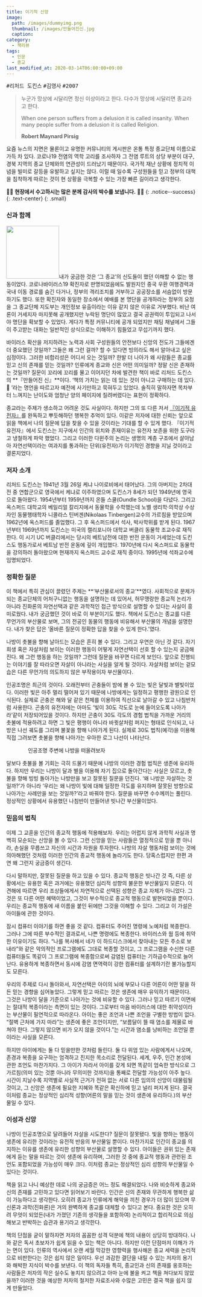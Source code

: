```yaml
---
title: 이기적 신앙
image: 
  path: /images/dummyimg.png
  thumbnail: /images/만들어진신.jpg
  caption:
category:
  - 책리뷰
tags:
  - 인문
  - 종교
last_modified_at: 2020-03-14T06:00:00+09:00
---
```

<kbd>#리처드 도킨스</kbd> <kbd>#김영사</kbd> <kbd>#2007</kbd>

> 누군가 망상에 시달리면 정신 이상이라고 한다. 다수가 망상에 시달리면 종교라고 한다. 
>
> When one person suffers from a delusion it is called insanity. When many people suffer from a delusion it is called Religion. 
>
> <footer><strong>Robert Maynard Pirsig</strong></footer>

요즘 뉴스의 지면은 물론이고 유명한 커뮤니티의 게시판은 온통 특정 종교단체 이름으로 가득 차 있다. 코로나19 전염의 역학 고리를 조사하자 그 전염 루트의 상당 부분이 대구, 경북 지역의 종교 단체와의 연관성이 드러났기 때문이다. 국가적 재난 상황에 정치적 이념을 빌미로 갈등을 유발하고 싶지는 않다. 이럴 때 일수록 구성원들을 믿고 정부의 대책을 침착하게 따르는 것이 현 상황을 극복할 수 있는 가장 빠른 길이라고 생각한다. 

🙏🏻 **현장에서 수고하시는 많은 분께 감사의 박수를 보냅니다.** 🙏🏻
{: .notice--success}
{: .text-center}
{: .small}

### 신과 함께

<img src="https://img.ridicdn.net/cover/1546000220/xxlarge" style="width: 140px;" class="align-right" alt=""/>내가 궁금한 것은 ‘그 종교’의 신도들이 했던 이해할 수 없는 행동이었다. 코로나바이러스19 확진자로 판명되었음에도 발원지인 중국 우환 여행경력과 국내 이동 경로를 숨긴 다거나, 정부의 격리조치를 거부하고 공공장소를 서슴없이 방문하기도 했다. 또한 확진자와 동일한 장소에서 예배를 본 명단을 공개하라는 정부의 요청을 그 종교단체 지도부는 개인정보 유출이라는 이유 같지 않은 이유로 거부했다. 비난 여론이 거세지자 마지못해 공개했지만 누락된 명단이 많았고 결국 공권력이 투입되고 나서야 명단을 확보할 수 있었다. 게다가 특정 커뮤니티에  공개 되었지만 채팅 채널에서 그들이 주고받는 대화는 일반적인 상식으로는 이해하기 힘들었고 무섭기까지 했다.

바이러스 확산을 저지하려는 노력과 사회 구성원들의 안전보다 신앙의 전도가 그들에겐  더 중요했던 것일까? 그들은 왜 그런 걸까? 할 수 있다면 빙의라도 해서 알아내고 싶은 심정이다. 그러한 비합리성은 어디서 오는 것일까? 한발 더 나아가 왜 사람들은 종교를 믿고 신의 존재를 믿는 것일까? 인류에게 종교와 신은 어떤 의미일까? 정말 신은 존재하는 것일까? 질문이 꼬리에 꼬리를 물고 이어지던 차에 발견한 책이 바로 리처드 도킨스의  **『만들어진 신』**이다. ‘책의 가치는 읽는 데 있는 것이 아니고 구매하는 데 있다. 🤣 ’라는 명언을 따르고자 예전에 사기만하고 묵혀두고 있었다. 솔직히 말하자면 목차부터 느껴지는 난이도와 엄청난 양의 페이지에 질려버렸다는 표현이 정확하다. 

종교라는 주제가 생소하고 어려운 것도 사실이다. 하지만 그의 또 다른 저서 [『이기적 유전자』](https://deftone2000.github.io/the-selfish-gene)를 완독하고 뿌듯해하던 행복한 추억이 있다. 이같은 저자에 대한 신뢰는 앞으로 읽을 책에서 나의 질문에 답을 찾을 수 있을 것이라는 기대를 할 수 있게 했다. 『이기적 유전자』에서 도킨스는 지구에서 인간의 위치와 존재이유는 유전자 보존을 위한 도구라고 냉철하게 파악 했었다. 그리고 이러한 다윈주의 논리는 생명의 계층 구조에서 살아남아 자연선택이라는 여과지를 통과하는 단위(유전자)가 이기적인 경향을 지닐 것이라고 결론지었다. 

### 저자 소개

리처드 도킨스는 1941년 3월 26일 케냐 나이로비에서 태어났다. 그의 아버지는 2차대전 중 연합군으로 영국에서 케냐로 이주하였으며 도킨스가 8세가 되던 1949년에 영국으로 돌아왔다. 1954년부터 1959년까지 온들 스쿨(Oundle School)을 다녔다. 그리고 옥스퍼드 대학교의 베일리얼 칼리지에서 동물학을 수학했는데 노벨 생리학·의학상 수상자인 동물행태학자 니콜라스 틴버겐(Nikolaas Tinbergen)교수의 가르침을 받았으며 1962년에 옥스퍼드를 졸업했다. 그 후 옥스퍼드에서 석사, 박사학위를 받게 된다. 1967년부터 1969년까지 도킨스는 미국의 캘리포니아 대학교 버클리 동물학 조교수로 재직한다. 이 시기 UC 버클리에서는 당시의 베트남전에 대한 반전 운동이 거세었는데 도킨스도 행동가로서 베트남 반전 운동에 깊이 개입했다. 1970년에 다시 옥스퍼드로 동물학을 강의하러 돌아왔으며 현재까지 옥스퍼드 교수로 재직 중이다. 1995년에 석좌교수에 임명되었다. 

### 정확한 질문

이 책에서 특히 관심이 끌렸던 주제는 **‘부산물로서의 종교’**였다. 사회적으로 문제가 되는 종교단체의 어처구니없는 행동을 설명하는 데 있어서, 허무맹랑한 종교적 논리가 아니라 진화론의 자연선택과 같은 과학적인 접근 방식으로 설명할 수 있다는 사실이 흥미로웠다. 내가 궁금했던 것이 바로 이 부분이기도 했다. 책에서 도킨스는 종교를 다른 무언가의 부산물로 보며, 그의 전공인 동물의 행동에 비유해서 부산물의 개념을 설명한다. 내가 찾은 답은 ‘올바른 질문이 정확한 답을 찾을 수 있게 한다.’였다. 

나방이 촛불을 향해 날아드는 모습은 흔히 볼 수 있다. 그리고 우연은 아닌 것 같다. 자기희생 혹은 자살처럼 보이는 이러한 행동이 어떻게 자연선택이 선호 할 수 있는지 궁금해진다. 왜 그런 행동을 하는 것일까? 그런데 질문을 바꾸면 다르게 보인다. 앞으로 진행되는 이야기를 잘 따라오면 자살이 아니라는 사실을 알게 될 것이다. 자살처럼 보이는 겉모습은 다른 무언가의 의도하지 않은 부작용이자 부산물이다. 

인공조명은 최근의 것이다. 오래전부터 곤충들이 밤에 볼 수 있는 빛은 달빛과 별빛이었다. 이러한 빛은 아주 멀리 떨어져 있기 때문에 나방에게는 일정하고 평행한 광원으로 인식된다. 실제로 곤충은 해와 달 같은 천체를 이용하여 직선으로 날아갈 수 있고 나침반처럼 사용한다. 곤충의 유전자에는 아마도 ’빛이 30도 각도로 눈에 들어오도록 나아가라’같이 저장되어있을 것이다. 하지만 곤충이 30도 각도의 경험 법칙을 가까운 거리의 촛불에 적용하려고 하면 그 빛은 평행이 아니라 바큇살처럼 퍼지는 형태로 인식되고, 나방은 나선 궤도를 그리며 불꽃을 향해 나아가게 된다. 실제로 30도 법칙(예각)을 이용해 직접 그려보면 촛불을 향해 나아가는 우아한 로그 나선이 나타난다.

<figure class="align-center" style="width: 240px;">
  <a><img src="{{ 'https://upload.wikimedia.org/wikipedia/commons/thumb/2/27/Spiral-log-st-se.svg/636px-Spiral-log-st-se.svg.png' | absolute_url }}" alt=""></a>
  <figcaption style="text-align:center">인공조명 주변에 나방을 떠올려보자</figcaption>
</figure>


달보다 촛불을 볼 기회는 극히 드물기 때문에 나방의 이러한 경험 법칙은 생존에 유리하다. 하지만 우리는 나방이 달과 별을 이용해 자기 집으로 돌아간다는 사실은 모르고, 촛불을 향해 빙빙 돌아가는 나방만을 보고 잘못된 질문을 던진다. ‘왜 나방은 자살하는 것일까?’가 아니라 ‘우리는 왜 나방이 빛에 대해 일정한 각도를 유지하며 잘못된 방향으로 나아가는 사례만을 보는 것일까?’라고 바꿔야 한다. 질문을 바꾸면 수수께끼는 풀린다. 정상적인 상황에서 유용했던 나침반이 만들어낸 빗나간 부산물이었다. 

### 믿음의 법칙

이제 그 교훈을 인간의 종교적 행동에 적용해보자. 우리는 어렵지 않게 과학적 사실과 명백히 모순되는 신앙을 볼 수 있다. 그런 신앙을 믿는 사람들은 열정적으로 믿을 뿐 아니라, 손실을 무릅쓰고 자신의 시간과 자원을 투자한다. 나방의 자살 행동처럼 보이는 것에 의아해했던 것처럼 이러한 인간의 종교적 행동에 놀라기도 한다. 당혹스럽지만 한편 과연 왜 그런지 궁금증이 생긴다.

다시 말하지만, 잘못된 질문을 하고 있을 수 있다. 종교적 행동은 빗나간 것 즉, 다른 상황에서는 유용한 혹은 과거에는 유용했던 심리적 성향의 불운한 부산물일지 모른다. 이 견해에 따르면 우리 조상들에게서 자연적으로 선택된 성향은 종교 자체가 아니었다. 그것은 또 다른 어떤 혜택이었고, 그것이 부수적으로 종교적 행동으로 발현되었을 뿐이다. 우리는 종교적 행동에 새 이름을 붙인 뒤에만 그것을 이해할 수 있다. 그리고 이 가설은 아이들에 관한 것이다. 

잠시 컴퓨터 이야기를 하면 좋을 것 같다. 컴퓨터도 주어진 명령에 노예처럼 복종한다. 그러나 그에 따른 부수적인 결과로서, 나쁜 명령에도 복종한다. 바이러스와 웜 등에 취약한 이유이기도 하다. “나를 복사해서 네가 이 하드디스크에서 찾아내는 모든 주소로 보내라”와 같은 악의적인 프로그램에도 그대로 복종할 것이고, 그 프로그램을 수신한 다른 컴퓨터들도 똑같이 그 프로그램에 복종함으로써 감염된 컴퓨터는 기하급수적으로 늘어난다. 유용하게 복종하면서 동시에 감염 면역력이 강한 컴퓨터를 설계하기란 불가능할지도 모른다. 

우리의 주제로 다시 돌아와서, 자연선택은 아이의 뇌에 부모나 다른 어른이 어떤 말을 하든 믿는 경향을 심어놓았다. 그렇게 믿고 따르는 것은 생존에 매우 유익하기 때문이다. 그것은 나방이 달을 기준으로 나아가는 것에 비유할 수 있다. 그러나 믿고 따르기 이면에는 절대적 복종이라는 측면이 있는 것이다. 그로부터 마음 바이러스에 대한 취약성이라는 부산물이 필연적으로 따라온다. 아이는 좋은 조언과 나쁜 조언을 구별한 방법이 없다. “절벽 근처에 가지 마라”는 생존에 좋은 조언이지만, “보름달이 뜰 때 염소를 제물로 바쳐야 한다. 그렇지 않으면 비가 오지 않을 것이다.”는 시간과 염소를 낭비하는 조언일 뿐이라는 사실을 모른다.

하지만 아이에게는 둘 다 믿을만한 것처럼 들린다. 둘 다 위엄 있는 사람에게서 나오며, 존경과 복종을 요구하는 엄격하고 진지한 목소리로 전달된다. 세계, 우주, 인간 본성에 관한 조언도 마찬가지다. 그 아이가 자라서 아이를 갖게 되면 똑같이 엄숙한 방식으로 그 가르침(의미 있는 것뿐 아니라 무의미한 것까지)을 통째로 전달할 가능성이 아주 높다. 시간이 지날수록 지역별로 사실적 근거가 전혀 없는 서로 다른 임의의 신앙이 대물림될 것이고, 그 신앙은 생존에 필요한 지혜와 똑같은 확신하에 믿고 널리 퍼지게 된다. 결국 이처럼 종교는 정상적인 심리적 성향(어른의 말을 믿는 것이 생존에 유리하다.)의 부산물일 수 있다. 

### 이성과 신앙

나방이 인공조명으로 달려들어 자살을 시도한다? 질문이 잘못됐다. 빛을 향하는 행동이 생존에 유리한 것이라는 유전적 반응의 부산물일 뿐이다. 마찬가지로 인간이 종교를 의지하는 이유를 생존에 유리한 성향의 부산물로 설명할 수 있다. 아이들은 권위 있는 존재에게 듣는 말을 따르는 것이 생존에 유리하며, 그러한 것 중에 종교적 행동과 관련된 조언도 포함되었을 가능성이 매우 크다. 이처럼 종교는 정상적인 심리 성향의 부산물일 수 있다는 것이다. 

책을 읽고 나니 예상한 데로 나의 궁금증은 어느 정도 해결되었다. 나와 비슷하게 종교와 신의 존재를 고민하고 있다면 읽어보기 바란다. 인간은 신의 존재와 무관하게 행복한 삶이 가능하다고 생각한다. 오히려 종교가 인류에게 해악을 끼친 경우가 더 많이 있으며 무신론과 과학(진화론)은 거의 완벽하게 종교를 대체할 수 있다고 본다. 중요한 것은 오히려 무엇이 되었든(내가 가졌던 기존의 생각들을 포함하여) 논리적이고 합리적으로 의심해보고 반박하는 습관과 용기라고 생각한다. 

책의 단점을 굳이 말하자면 저자의 꼼꼼한 성격 덕분에 책의 내용이 상당히 방대하다. 나와 같은 독서 초보자가 쉽게 읽을 수 있는 책은 아니다. 하지만 이런 단점마저 이해가 가는 면이 있다. 인류의 역사에서 오랜 세월 막강한 영향력을 행사해온 종교 세력을 논리적으로 비판한다는 것은 쉽지 않은 일이다. 우선 과감한 결단을 내릴 수 있는 저자의 용기와 해박한 지식이 박수를 보낸다. 이 책의 독자들 특히, 종교인과 신의 존재를 옹호하는 사람들은 저자의 작은 실수도 놓치지 않으려고 아마 눈에 불을 켜고 책을 쳐다보지 않았을까? 이러한 것을 예상한 저자의 철저한 자료조사와 수많은 고민은 결국 책을 쉽지 않게 만들었다.

